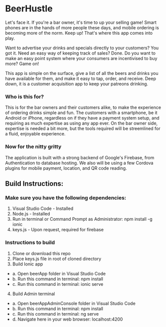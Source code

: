 # BeerHustle #
Let's face it.  If you're a bar owner, it's time to up your selling game!  Smart phones are in the hands of more people these days, and mobile ordering is becoming more of the norm.  Keep up!  That's where this app comes into play.

Want to advertise your drinks and specials directly to your customers?  You got it.  Need an easy way of keeping track of sales?  Done.  Do you want to make an easy point system where your consumers are incentivised to buy more?  Game on!

This app is simple on the surface, give a list of all the beers and drinks you have available for them, and make it easy to tap, order, and receive.  Deep down, it is a customer acquisition app to keep your patreons drinking.

### Who is this for? ###
This is for the bar owners and their customers alike, to make the experience of ordering drinks simple and fun.  The customers with a smartphone, be it Android or iPhone, regardless on if they have a payment system setup, and requiring as much expertise as using any app ever.  On the bar owner side, expertise is needed a bit more, but the tools required will be streemlined for a fluid, enjoyable experience.

### Now for the nitty gritty ###
The application is built with a strong backend of Google's Firebase, from Authentication to database hosting.  We also will be using a few Cordova plugins for mobile payment, location, and QR code reading.

## Build Instructions: ##
### Make sure you have the following dependencies: ###
1. Visual Studio Code - Installed
2. Node.js - Installed
3. Run in terminal or Command Prompt as Administrator: npm install -g ionic
4. keys.js - Upon request, required for firebase

### Instructions to build ###
1. Clone or download this repo
2. Place keys.js file in root of cloned directory
3.  Build Ionic app 
 * a. Open beerApp folder in Visual Studio Code
 * b. Run this command in terminal: npm install
 * c. Run this command in terminal: ionic serve
4.  Build Admin terminal 
 * a. Open beerAppAdminConsole folder in Visual Studio Code
 * b. Run this command in terminal: npm install
 * c. Run this command in terminal: ng serve
 * d. Navigate here in your web browser: localhost:4200


